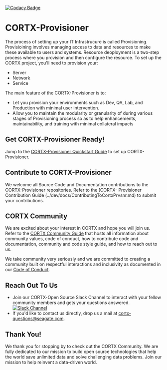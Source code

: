 [![Codacy Badge](https://app.codacy.com/project/badge/Grade/f2ba64dc5ca7475d8833f0a3231bb940)](https://www.codacy.com?utm_source=github.com&amp;utm_medium=referral&amp;utm_content=Seagate/cortx-prvsnr&amp;utm_campaign=Badge_Grade)

# CORTX-Provisioner

The process of setting up your IT Infrastrucure is called Provisioning. Provisioining involves managing access to data and resources to make these available to users and systems. Resource deoployment is a two-step process where you provision and then configure the resource. To set up the CORTX project, you'll need to provision your:

- Server 
- Network 
- Service 

The main feature of the CORTX-Provisioner is to:
- Let you provision your environments such as Dev, QA, Lab, and Production with minimal user intervention.
- Allow you to maintain the modularity or granularity of during various stages of Provisioning process so as to help enhancements, maintainability, and training with minimal collateral impacts

## Get CORTX-Provisioner Ready! 

Jump to the [CORTX-Provisioner Quickstart Guide](ProvisionerQuickstartGuide.md) to set up CORTX-Provisioner. 

## Contribute to CORTX-Provisioner

We welcome all Source Code and Documentation contributions to the CORTX-Provisioner repositories. Refer to the [CORTX- Provisioner Contribution Guide (../dev/docs/ContributingToCortxPrvsnr.md) to submit your contributions. 

## CORTX Community

We are excited about your interest in CORTX and hope you will join us. Refer to the [CORTX Community Guide](https://github.com/Seagate/cortx/blob/main/doc/CORTXContributionGuide.md) that hosts all information about community values, code of conduct, how to contribute code and documentation, community and code style guide, and how to reach out to us. 

We take community very seriously and we are committed to creating a community built on respectful interactions and inclusivity as documented in our [Code of Conduct](https://github.com/Seagate/cortx/blob/main/CODE_OF_CONDUCT.md).

## Reach Out To Us

- Join our CORTX-Open Source Slack Channel to interact with your fellow community members and gets your questions answered. [![Slack Channel](https://img.shields.io/badge/chat-on%20Slack-blue)](https://join.slack.com/t/cortxcommunity/shared_invite/zt-femhm3zm-yiCs5V9NBxh89a_709FFXQ?)
- If you'd like to contact us directly, drop us a mail at cortx-questions@seagate.com.

## Thank You!

We thank you for stopping by to check out the CORTX Community. We are fully dedicated to our mission to build open source technologies that help the world save unlimited data and solve challenging data problems. Join our mission to help reinvent a data-driven world.
